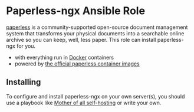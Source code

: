 # Paperless-ngx Ansible Role

[paperless](https://paperless-ngx.com) is a community-supported open-source document management system that transforms your physical documents into a searchable online archive so you can keep, well, less paper. This role can install paperless-ngx for you.

- with everything run in [Docker](https://www.docker.com/) containers
- powered by [the official paperless container images](https://ghcr.io/paperless-ngx/paperless-ng)


## Installing

To configure and install paperless-ngx on your own server(s), you should use a playbook like [Mother of all self-hosting](https://github.com/mother-of-all-self-hosting/mash-playbook) or write your own.
